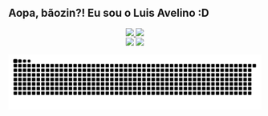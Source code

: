 ## Aopa, bãozin?! Eu sou o Luis Avelino :D

<div align="center">
  <a href="https://github.com/luuisavelino">
  <img height="140em" src="https://github-readme-stats.vercel.app/api?username=luuisavelino&show_icons=true&theme=dracula&include_all_commits=true&count_private=true"/>
  <img height="140em" src="https://github-readme-stats.vercel.app/api/top-langs/?username=luuisavelino&layout=compact&langs_count=7&theme=dracula"/>
</div> 

<div align="center"> 
  <a href="https://instagram.com/luisavelinoo" target="_blank"><img src="https://img.shields.io/badge/-Instagram-%23E4405F?style=for-the-badge&logo=instagram&logoColor=white" target="_blank"></a>
  <a href="https://www.linkedin.com/in/luis-henrique-ba7091194/" target="_blank"><img src="https://img.shields.io/badge/-LinkedIn-%230077B5?style=for-the-badge&logo=linkedin&logoColor=white" target="_blank"></a> 
  
  ![Snake animation](https://github.com/luuisavelino/luuisavelino/blob/output/github-contribution-grid-snake.svg)
</div>
  
